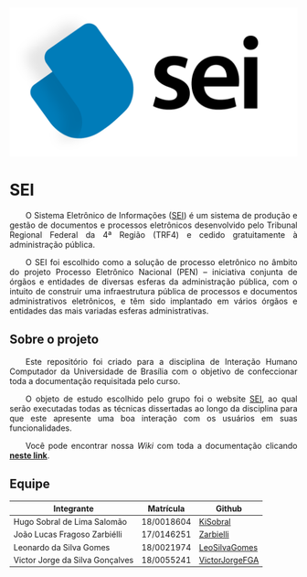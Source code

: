 <img src="./docs/assets/images/logo.png" alt="SEI">

# SEI

<p align="justify">&emsp;&emsp;O Sistema Eletrônico de Informações (<a href="https://sei.df.gov.br/sip/login.php?sigla_orgao_sistema=GDF&sigla_sistema=SEI">SEI</a>) é um sistema de produção e gestão de documentos e processos eletrônicos desenvolvido pelo Tribunal Regional Federal da 4ª Região (TRF4) e cedido gratuitamente à administração pública.</p>

<p align="justify">&emsp;&emsp;O SEI foi escolhido como a solução de processo eletrônico no âmbito do projeto Processo Eletrônico Nacional (PEN) – iniciativa conjunta de órgãos e entidades de diversas esferas da administração pública, com o intuito de construir uma infraestrutura pública de processos e documentos administrativos eletrônicos, e têm sido implantado em vários órgãos e entidades das mais variadas esferas administrativas.</p>

## Sobre o projeto

<p align="justify">&emsp;&emsp;Este repositório foi criado para a disciplina de Interação Humano Computador da Universidade de Brasília com o objetivo de confeccionar toda a documentação requisitada pelo curso.</p>

<p align="justify">&emsp;&emsp;O objeto de estudo escolhido pelo grupo foi o website <a href="https://sei.df.gov.br/sip/login.php?sigla_orgao_sistema=GDF&sigla_sistema=SEI">SEI</a>, ao qual serão executadas todas as técnicas dissertadas ao longo da disciplina para que este apresente uma boa interação com os usuários em suas funcionalidades.</p>

<p align="justify">&emsp;&emsp;Você pode encontrar nossa <i>Wiki</i> com toda a documentação clicando <a href="https://interacao-humano-computador.github.io/2020.1-SEI/#/"><b>neste link</b></a>.</p>

## Equipe

| Integrante                      | Matrícula  | Github                                              |
| ------------------------------- | ---------- | --------------------------------------------------- |
| Hugo Sobral de Lima Salomão     | 18/0018604 | [KiSobral](https://github.com/KiSobral)             |
| João Lucas Fragoso Zarbiélli    | 17/0146251 | [Zarbielli](https://github.com/Zarbielli)           |
| Leonardo da Silva Gomes         | 18/0021974 | [LeoSilvaGomes](https://github.com/LeoSilvaGomes)   |
| Victor Jorge da Silva Gonçalves | 18/0055241 | [VictorJorgeFGA](https://github.com/VictorJorgeFGA) |
